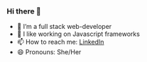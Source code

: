 ### Hi there 👋

- 🔭 I’m a full stack web-developer
- 👀 I like working on Javascript frameworks
- 📫 How to reach me: [LinkedIn](https://www.linkedin.com/in/khushhali-chauhan-8794a21b6/)
- 😄 Pronouns: She/Her
